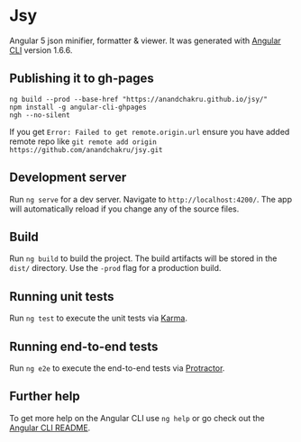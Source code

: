 # Jsy
Angular 5 json minifier, formatter & viewer. It was generated with [Angular CLI](https://github.com/angular/angular-cli) version 1.6.6.

## Publishing it to gh-pages
```
ng build --prod --base-href "https://anandchakru.github.io/jsy/"
npm install -g angular-cli-ghpages
ngh --no-silent
```
If you get `Error: Failed to get remote.origin.url` ensure you have added remote repo like `git remote add origin https://github.com/anandchakru/jsy.git`

## Development server

Run `ng serve` for a dev server. Navigate to `http://localhost:4200/`. The app will automatically reload if you change any of the source files.

## Build

Run `ng build` to build the project. The build artifacts will be stored in the `dist/` directory. Use the `-prod` flag for a production build.

## Running unit tests

Run `ng test` to execute the unit tests via [Karma](https://karma-runner.github.io).

## Running end-to-end tests

Run `ng e2e` to execute the end-to-end tests via [Protractor](http://www.protractortest.org/).

## Further help

To get more help on the Angular CLI use `ng help` or go check out the [Angular CLI README](https://github.com/angular/angular-cli/blob/master/README.md).

